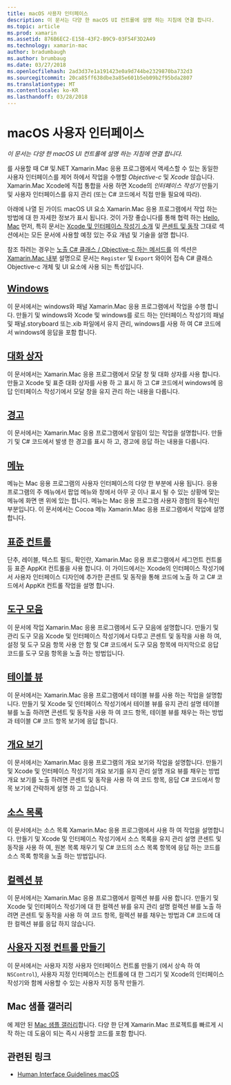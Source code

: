 ```yaml
---
title: macOS 사용자 인터페이스
description: 이 문서는 다양 한 macOS UI 컨트롤에 설명 하는 지침에 연결 합니다.
ms.topic: article
ms.prod: xamarin
ms.assetid: 876B6EC2-E158-43F2-B9C9-03F54F3D2A49
ms.technology: xamarin-mac
author: bradumbaugh
ms.author: brumbaug
ms.date: 03/27/2018
ms.openlocfilehash: 2ad3d37e1a191423e0a9d744be2329870ba732d3
ms.sourcegitcommit: 20ca85ff638dbe3a85e601b5eb09b2f95bda2807
ms.translationtype: MT
ms.contentlocale: ko-KR
ms.lasthandoff: 03/28/2018
---
```

# <a name="macos-user-interface"></a>macOS 사용자 인터페이스

_이 문서는 다양 한 macOS UI 컨트롤에 설명 하는 지침에 연결 합니다._

를 사용할 때 C# 및.NET Xamarin.Mac 응용 프로그램에서 액세스할 수 있는 동일한 사용자 인터페이스를 제어 하에서 작업을 수행할 *Objective-c* 및 *Xcode* 않습니다. Xamarin.Mac Xcode에 직접 통합을 사용 하면 Xcode의 _인터페이스 작성기_ 만들기 및 사용자 인터페이스를 유지 관리 (또는 C# 코드에서 직접 만들 필요에 따라).

아래에 나열 된 가이드 macOS UI 요소 Xamarin.Mac 응용 프로그램에서 작업 하는 방법에 대 한 자세한 정보가 표시 됩니다. 것이 가장 좋습니다를 통해 협력 하는 [Hello, Mac](~/mac/get-started/hello-mac.md) 먼저, 특히 문서는 [Xcode 및 인터페이스 작성기 소개](~/mac/get-started/hello-mac.md#Introduction_to_Xcode_and_Interface_Builder) 및 [콘센트 및 동작](~/mac/get-started/hello-mac.md#Outlets_and_Actions) 그대로 섹션에서는 모든 문서에 사용할 예정 있는 주요 개념 및 기술을 설명 합니다.

참조 하려는 경우는 [노출 C# 클래스 / Objective-c 하는 메서드를](~/mac/internals/how-it-works.md#exposing-c-classes--methods-to-objective-c) 의 섹션은 [Xamarin.Mac 내부](~/mac/internals/how-it-works.md) 설명으로 문서는 `Register` 및 `Export` 와이어 접속 C# 클래스 Objective-c 개체 및 UI 요소에 사용 되는 특성입니다.

## <a name="windowsmacuser-interfacewindowmd"></a>[Windows](~/mac/user-interface/window.md)

이 문서에서는 windows와 패널 Xamarin.Mac 응용 프로그램에서 작업을 수행 합니다. 만들기 및 windows와 Xcode 및 windows를 로드 하는 인터페이스 작성기의 패널 및 패널.storyboard 또는.xib 파일에서 유지 관리, windows를 사용 하 여 C# 코드에서 windows에 응답을 포함 합니다.

## <a name="dialogsmacuser-interfacedialogmd"></a>[대화 상자](~/mac/user-interface/dialog.md)

이 문서에서는 Xamarin.Mac 응용 프로그램에서 모달 창 및 대화 상자를 사용 합니다. 만들고 Xcode 및 표준 대화 상자를 사용 하 고 표시 하 고 C# 코드에서 windows에 응답 인터페이스 작성기에서 모달 창을 유지 관리 하는 내용을 다룹니다.

## <a name="alertsmacuser-interfacealertmd"></a>[경고](~/mac/user-interface/alert.md)

이 문서에서는 Xamarin.Mac 응용 프로그램에서 알림이 있는 작업을 설명합니다. 만들기 및 C# 코드에서 발생 한 경고를 표시 하 고, 경고에 응답 하는 내용을 다룹니다.

## <a name="menusmacuser-interfacemenumd"></a>[메뉴](~/mac/user-interface/menu.md)

메뉴는 Mac 응용 프로그램의 사용자 인터페이스의 다양 한 부분에 사용 됩니다. 응용 프로그램의 주 메뉴에서 팝업 메뉴와 창에서 아무 곳 이나 표시 될 수 있는 상황에 맞는 메뉴에 화면 맨 위에 있는 합니다. 메뉴는 Mac 응용 프로그램 사용자 경험의 필수적인 부분입니다. 이 문서에서는 Cocoa 메뉴 Xamarin.Mac 응용 프로그램에서 작업에 설명 합니다.

## <a name="standard-controlsmacuser-interfacestandard-controlsmd"></a>[표준 컨트롤](~/mac/user-interface/standard-controls.md)

단추, 레이블, 텍스트 필드, 확인란, Xamarin.Mac 응용 프로그램에서 세그먼트 컨트롤 등 표준 AppKit 컨트롤을 사용 합니다. 이 가이드에서는 Xcode의 인터페이스 작성기에서 사용자 인터페이스 디자인에 추가한 콘센트 및 동작을 통해 코드에 노출 하 고 C# 코드에서 AppKit 컨트롤 작업을 설명 합니다.

## <a name="toolbarsmacuser-interfacetoolbarmd"></a>[도구 모음](~/mac/user-interface/toolbar.md)

이 문서에 작업 Xamarin.Mac 응용 프로그램에서 도구 모음에 설명합니다. 만들기 및 관리 도구 모음 Xcode 및 인터페이스 작성기에서 다루고 콘센트 및 동작을 사용 하 여, 설정 및 도구 모음 항목 사용 안 함 및 C# 코드에서 도구 모음 항목에 마지막으로 응답 코드를 도구 모음 항목을 노출 하는 방법입니다.

## <a name="table-viewsmacuser-interfacetable-viewmd"></a>[테이블 뷰](~/mac/user-interface/table-view.md)

이 문서에서는 Xamarin.Mac 응용 프로그램에서 테이블 뷰를 사용 하는 작업을 설명합니다. 만들기 및 Xcode 및 인터페이스 작성기에서 테이블 뷰를 유지 관리 설명 테이블 뷰를 노출 하려면 콘센트 및 동작을 사용 하 여 코드 항목, 테이블 뷰를 채우는 하는 방법과 테이블 C# 코드 항목 보기에 응답 합니다.

## <a name="outline-viewsmacuser-interfaceoutline-viewmd"></a>[개요 보기](~/mac/user-interface/outline-view.md)

이 문서에서는 Xamarin.Mac 응용 프로그램의 개요 보기와 작업을 설명합니다. 만들기 및 Xcode 및 인터페이스 작성기의 개요 보기를 유지 관리 설명 개요 뷰를 채우는 방법 개요 보기를 노출 하려면 콘센트 및 동작을 사용 하 여 코드 항목, 응답 C# 코드에서 항목 보기에 간략하게 설명 하 고 있습니다.

## <a name="source-listsmacuser-interfacesource-listmd"></a>[소스 목록](~/mac/user-interface/source-list.md)

이 문서에서는 소스 목록 Xamarin.Mac 응용 프로그램에서 사용 하 여 작업을 설명합니다. 만들기 및 Xcode 및 인터페이스 작성기에서 소스 목록을 유지 관리 설명 콘센트 및 동작을 사용 하 여, 원본 목록 채우기 및 C# 코드의 소스 목록 항목에 응답 하는 코드를 소스 목록 항목을 노출 하는 방법입니다.

## <a name="collection-viewsmacuser-interfacecollection-viewmd"></a>[컬렉션 뷰](~/mac/user-interface/collection-view.md)

이 문서에서는 Xamarin.Mac 응용 프로그램에서 컬렉션 뷰를 사용 합니다. 만들기 및 Xcode 및 인터페이스 작성기에 대 한 컬렉션 뷰를 유지 관리 설명 컬렉션 뷰를 노출 하려면 콘센트 및 동작을 사용 하 여 코드 항목, 컬렉션 뷰를 채우는 방법과 C# 코드에 대 한 컬렉션 뷰를 응답 하지 않습니다.

## <a name="creating-custom-controlsmacuser-interfacecustom-controlsmd"></a>[사용자 지정 컨트롤 만들기](~/mac/user-interface/custom-controls.md)

이 문서에서는 사용자 지정 사용자 인터페이스 컨트롤 만들기 (에서 상속 하 여 `NSControl`), 사용자 지정 인터페이스는 컨트롤에 대 한 그리기 및 Xcode의 인터페이스 작성기와 함께 사용할 수 있는 사용자 지정 동작 만들기.

## <a name="mac-samples-gallery"></a>Mac 샘플 갤러리

에 제안 된 [Mac 샘플 갤러리](https://developer.xamarin.com/samples/mac/all/)합니다. 다양 한 단계 Xamarin.Mac 프로젝트를 빠르게 시작 하는 데 도움이 되는 즉시 사용할 코드를 포함 합니다.

## <a name="related-links"></a>관련된 링크

- [Human Interface Guidelines macOS](https://developer.apple.com/macos/human-interface-guidelines/overview/themes/)
